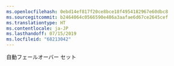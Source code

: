 ```yaml
---
ms.openlocfilehash: 0ebd14ef817f20ce8bce18f4954182967e60dbc8
ms.sourcegitcommit: b2464064c0566590e486a3aafae6d67ce2645cef
ms.translationtype: HT
ms.contentlocale: ja-JP
ms.lasthandoff: 07/15/2019
ms.locfileid: "68213042"
---
```

 自動フェールオーバー セット 